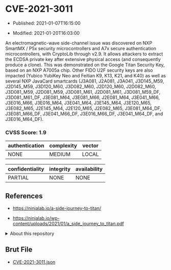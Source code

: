 # CVE-2021-3011

- Published: 2021-01-07T16:15:00

- Modified: 2021-01-20T16:03:00

An electromagnetic-wave side-channel issue was discovered on NXP SmartMX / P5x security microcontrollers and A7x secure authentication microcontrollers, with CryptoLib through v2.9. It allows attackers to extract the ECDSA private key after extensive physical access (and consequently produce a clone). This was demonstrated on the Google Titan Security Key, based on an NXP A7005a chip. Other FIDO U2F security keys are also impacted (Yubico YubiKey Neo and Feitian K9, K13, K21, and K40) as well as several NXP JavaCard smartcards (J3A081, J2A081, J3A041, J3D145_M59, J2D145_M59, J3D120_M60, J3D082_M60, J2D120_M60, J2D082_M60, J3D081_M59, J2D081_M59, J3D081_M61, J2D081_M61, J3D081_M59_DF, J3D081_M61_DF, J3E081_M64, J3E081_M66, J2E081_M64, J3E041_M66, J3E016_M66, J3E016_M64, J3E041_M64, J3E145_M64, J3E120_M65, J3E082_M65, J2E145_M64, J2E120_M65, J2E082_M65, J3E081_M64_DF, J3E081_M66_DF, J3E041_M66_DF, J3E016_M66_DF, J3E041_M64_DF, and J3E016_M64_DF).

### CVSS Score: **1.9**

| authentication | complexity | vector |
| --- | --- | --- |
| NONE | MEDIUM | LOCAL |

| confidentiality | integrity | availability |
| --- | --- | --- |
| PARTIAL | NONE | NONE |

## References

* https://ninjalab.io/a-side-journey-to-titan/

* https://ninjalab.io/wp-content/uploads/2021/01/a_side_journey_to_titan.pdf

<details>
<summary>About this repository</summary> 

  This repository is part of the project [Live Hack CVE](https://github.com/Live-Hack-CVE). Main website can be found [www.live-hack.org](https://www.live-hack.org) 
  
  Made by [Sn0wAlice](https://github.com/Sn0wAlice) for the people that care about security and need to have a feed of the latest CVEs. Hope you enjoy it, don't forget to star the repo and follow me on [Twitter](https://twitter.com/Sn0wAlice) and [Github](https://github.com/Sn0wAlice). And that is my [personnal website](https://www.alice-snow.me/)

  - [Home Page](https://github.com/Live-Hack-CVE)
  - [Framework](https://github.com/Live-Hack-CVE/cve-framework)
  - [CVE database](https://github.com/Live-Hack-CVE/full_database)
  - [Changelog](https://github.com/Live-Hack-CVE/Changelog)
</details>

## Brut File

* [CVE-2021-3011.json](https://raw.githubusercontent.com/Live-Hack-CVE/full_database/main/cves/2021/CVE-2021-3011.json)

